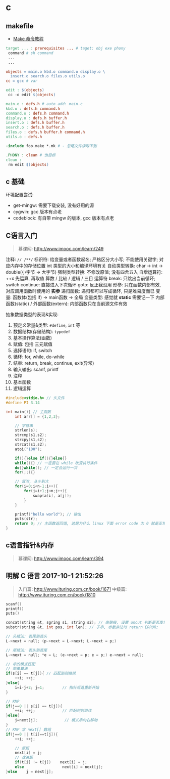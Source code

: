 # c

## makefile

- [Make 命令教程](http://www.ruanyifeng.com/blog/2015/02/make.html)

```makefile
target ... : prerequisites ... # taget: obj exe phony
 command # sh command
 ...
 ...

objects = main.o kbd.o command.o display.o \
  insert.o search.o files.o utils.o
cc = gcc # var

edit : $(objects)
 cc -o edit $(objects)

main.o : defs.h # auto add: main.c
kbd.o : defs.h command.h
command.o : defs.h command.h
display.o : defs.h buffer.h
insert.o : defs.h buffer.h
search.o : defs.h buffer.h
files.o : defs.h buffer.h command.h
utils.o : defs.h

-include foo.make *.mk # - 忽略文件读取不到

.PHONY : clean # 伪目标
clean :
 rm edit $(objects)
```

## c 基础

环境配置尝试:

- get-mingw: 需要下载安装, 没有好用的源
- cygwin: gcc 版本有点老
- codeblock: 有自带 mingw 的版本, gcc 版本有点老

## C语言入门

> 慕课网: <http://www.imooc.com/learn/249>

注释: `// /**/`
标识符: 给变量或者函数起名; 严格区分大小写; 不能使用关键字; 对应内存中的存储位置
int 类型的大小和编译环境有关
自动类型转换: char -> int -> double(小字节 -> 大字节)
强制类型转换: 不修改原值; 没有四舍五入
自增运算符: ++x 先运算, 再取值
算数 / 比较 / 逻辑 / 三目 运算符
break: 只跳出当前循环; switch
continue: 直接进入下次循环
goto: 反正我没用
形参: 只在函数内部有效, 对应调用函数时使用的 **实参**
递归函数: 递归都可以写成循环, 只是难易度而已
变量: 函数体(包括 if) -> main函数 -> 全局
变量类型: 感觉就 **static** 需要记一下
内部函数(static) / 外部函数(extern): 内部函数只在当前源文件有效

抽象数据类型的表现&实现:

1. 预定义常量&类型: `#define`, `int` 等
2. 数据结构(存储结构): `typedef`
3. 基本操作算法(函数)
4. 赋值: 包括 三元赋值
5. 选择语句: if, switch
6. 循环: for, while, do-while
7. 结束: return, break, continue, exit(异常)
8. 输入输出: scanf, printf
9. 注释
10. 基本函数
11. 逻辑运算

```c
#include<stdio.h> // 头文件
#define PI 3.14

int main(){ // 主函数
    int arr[] = {1,2,3};

    // 字符串
    strlen(s);
    strcmp(s1,s2);
    strcpy(s1,s2);
    strcat(s1,s2);
    atoi("100");

    if(){}else if(){}else{}
    while(){} // 一定要在 while 改变执行条件
    do{}while(); // 一定会运行一次
    for(;;){}

    // 冒泡, 从小到大
    for(i=0;i<n-1;i++){
        for(j=i+1;j<n;j++){
            swap(a[i], a[j]);
        }
    }

    printf("hello world"); // 输出
    puts(str);
    return 0; // 主函数返回值, 这是为什么 linux 下面 error code 为 0 就是正常的
}
```

## c语言指针&内存

> 慕课网: <http://www.imooc.com/learn/394>

## 明解 C 语言 2017-10-1 21:52:26

> 入门篇: <http://www.ituring.com.cn/book/1671>
> 中级篇: <http://www.ituring.com.cn/book/1810>

```c
scanf()
printf()
puts()

concat(string &t, sgring s1, string s2); // 串联接, 设置 uncut 判断是否发生截断(顺序存储)
substr(string &t, int pos, int len); // 子串, 参数非法时 return ERROR;

// 头插法: 表尾到表头
L->next = null; (p->next = L->next; L->next = p;)

// 尾插法: 表头到表尾
L->next = null; *e = L; (e->next = p; e = p;) e->next = null;

// 串的模式匹配
// 简单算法
if(s[i] == t[j]){ // 匹配到则继续
    ++i; ++j;
}else{
    i=i-j+2; j=1;        // 指针后退重新开始
}

// KMP
if(j==0 || s[i] == t[j]){
    ++i; ++j;            // 匹配到则继续
}else{
    j=next[j];            // 模式串向右移动
}
// KMP 求 next[] 数组
if(j==0 || t[i]==t[j]){
    ++i; ++j;

    // 原版
    next[i] = j;
    // 改进版
    if(t[i] != t[j])    next[i] = j;
    else                 next[i] = next[j];
}else    j = next[j];
```
